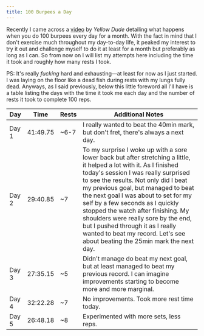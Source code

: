 ```yaml
---
title: 100 Burpees a Day
---
```

Recently I came across a [video](https://www.youtube.com/watch?v=-ensdxFTLGk) by _Yellow Dude_ detailing what happens when you do 100 burpees every day for a month. With the fact in mind that I don't exercise much throughout my day-to-day life, it peaked my interest to try it out and challenge myself to do it at least for a month but preferably as long as I can. So from now on I will list my attempts here including the time it took and roughly how many rests I took.

PS: It's really _fucking_ hard and exhausting—at least for now as I just started. I was laying on the floor like a dead fish during rests with my lungs fully dead. Anyways, as I said previously, below this little foreword all I'll have is a table listing the days with the time it took me each day and the number of rests it took to complete 100 reps.


| Day   | Time     | Rests | Additional Notes                                                                                                                                                                                                                                                                                                                                                                                                                                                                                                      |
| ----- | -------- | ----- | --------------------------------------------------------------------------------------------------------------------------------------------------------------------------------------------------------------------------------------------------------------------------------------------------------------------------------------------------------------------------------------------------------------------------------------------------------------------------------------------------------------------- |
| Day 1 | 41:49.75 | ~6-7  | I really wanted to beat the 40min mark, but don't fret, there's always a next day.                                                                                                                                                                                                                                                                                                                                                                                                                                    |
| Day 2 | 29:40.85 | ~7    | To my surprise I woke up with a sore lower back but after stretching a little, it helped a lot with it. As I finished today's session I was really surprised to see the results. Not only did I beat my previous goal, but managed to beat the next goal I was about to set for my self by a few seconds as I quickly stopped the watch after finishing. My shoulders were really sore by the end, but I pushed through it as I really wanted to beat my record. Let's see about beating the 25min mark the next day. |
| Day 3 | 27:35.15 | ~5    | Didn't manage do beat my next goal, but at least managed to beat my previous record. I can imagine improvements starting to become more and more marginal.                                                                                                                                                                                                                                                                                                                                                            |
| Day 4 | 32:22.28 | ~7    | No improvements. Took more rest time today.                                                                                                                                                                                                                                                                                                                                                                                                                                                                           |
| Day 5 | 26:48.18 | ~8    | Experimented with more sets, less reps.                                                                                                                                                                                                                                                                                                                                                                                                                                                                               |

